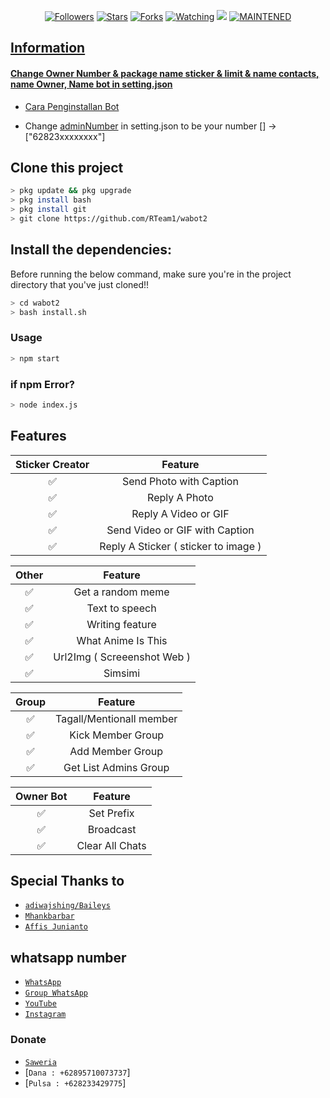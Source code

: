 
<p align="center">
<a href="https://github.com/RTeam1/followers"><img title="Followers" src="https://img.shields.io/github/followers/RTeam1?color=blue&style=flat-square"></a>
<a href="https://github.com/RTeam1/wabot2/stargazers/"><img title="Stars" src="https://img.shields.io/github/stars/RTeam1/wabot2?color=red&style=flat-square"></a>
<a href="https://github.com/RTeam1/wabot2/network/members"><img title="Forks" src="http://img.shields.io/github/forks/RTeam1/wabot2?color=red&style=flat-square"></a>
<a href="https://github.com/RTeam1/wabot2/watchers"><img title="Watching" src="https://img.shields.io/github/watchers/RTeam1/wabot2?label=Watchers&color=blue&style=flat-square"></a>
<a href="https://hits.seeyoufarm.com"><img src="https://hits.seeyoufarm.com/api/count/incr/badge.svg?url=https%3A%2F%2Fgithub.com%2Faffisjunianto%2Fbotwasapv6&count_bg=%2379C83D&title_bg=%23555555&icon=&icon_color=%23E7E7E7&title=Support&edge_flat=false"/></a>
<a href="#"><img title="MAINTENED" src="https://img.shields.io/badge/MAINTENED-YES-blue.svg"</a>
</p>


## Information

#### Change Owner Number & package name sticker & limit & name contacts, name Owner, Name bot in setting.json
- [Cara Penginstallan Bot](https://youtu.be/3EmgcMYDMKs)

- Change [adminNumber](https://github.com/RTeam1/wabot2/blob/main/Owner/setting.json#L1) in setting.json to be your number
[] -> ["62823xxxxxxxx"]


## Clone this project

```bash
> pkg update && pkg upgrade
> pkg install bash
> pkg install git
> git clone https://github.com/RTeam1/wabot2
```

## Install the dependencies:
Before running the below command, make sure you're in the project directory that
you've just cloned!!

```bash
> cd wabot2
> bash install.sh
```

### Usage
```bash
> npm start
```

### if npm Error?
```bash
> node index.js
```


## Features

| Sticker Creator |                Feature           |
| :-----------: | :--------------------------------: |
|       ✅       | Send Photo with Caption          |
|       ✅       | Reply A Photo                    |
|       ✅       | Reply A Video or GIF             |
|       ✅       | Send Video or GIF with Caption   |
|       ✅       | Reply A Sticker ( sticker to image ) |

| Other  |                     Feature                     |
| :------------: | :---------------------------------------------: |
|       ✅        |   Get a random meme             |
|       ✅        |   Text to speech                |
|       ✅        |   Writing feature 				|
|       ✅        |   What Anime Is This 			|
|       ✅        |   Url2Img ( Screeenshot Web )   |
|       ✅        |   Simsimi		                |

| Group  |                     Feature               |
| :-----------: | :--------------------------------: |
|       ✅        |   Tagall/Mentionall member       |
|       ✅        |   Kick Member Group	             |
|       ✅        |   Add Member Group	             |
|       ✅        |   Get List Admins Group          |

| Owner Bot  |                     Feature           |
| :-----------: | :--------------------------------: |
|       ✅        |   Set Prefix                     |
|       ✅        |   Broadcast                      |
|       ✅        |   Clear All Chats                |

## Special Thanks to
* [`adiwajshing/Baileys`](https://github.com/adiwajshing/Baileys)
* [`Mhankbarbar`](https://github.com/MhankBarBar)
* [`Affis Junianto`](https://github.com/affisjunianto)


## whatsapp number
* [`WhatsApp`](http://Wa.me/6289677763976)
* [`Group WhatsApp`](https://chat.whatsapp.com/ChicaCCTmgH3LPZ6EmnQaG)
* [`YouTube`](https://youtu.be/3EmgcMYDMKs)
* [`Instagram`](http://Instagram.com/Rey.bot02)
### Donate
* [`Saweria`](https://saweria.co/rey404)
* [`Dana : +62895710073737`]
* [`Pulsa : +628233429775`]

